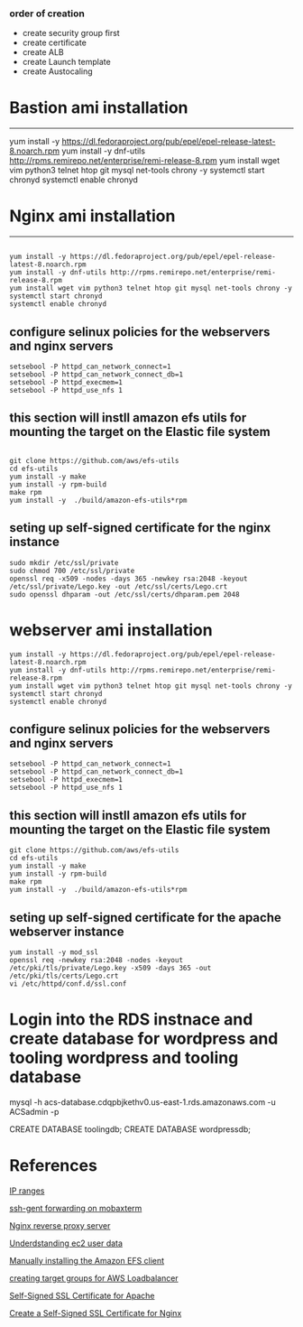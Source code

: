 ### order of creation

- create security group first
- create certificate
- create ALB
- create Launch template
- create Austocaling



# Bastion ami installation
-------------------------------------
yum install -y https://dl.fedoraproject.org/pub/epel/epel-release-latest-8.noarch.rpm
yum install -y dnf-utils http://rpms.remirepo.net/enterprise/remi-release-8.rpm
yum install wget vim python3 telnet htop git mysql net-tools chrony -y
systemctl start chronyd
systemctl enable chronyd

# Nginx ami installation 
-----------------------------------------
```

yum install -y https://dl.fedoraproject.org/pub/epel/epel-release-latest-8.noarch.rpm
yum install -y dnf-utils http://rpms.remirepo.net/enterprise/remi-release-8.rpm
yum install wget vim python3 telnet htop git mysql net-tools chrony -y
systemctl start chronyd
systemctl enable chronyd
```

## configure selinux policies for the webservers and nginx servers
```
setsebool -P httpd_can_network_connect=1
setsebool -P httpd_can_network_connect_db=1
setsebool -P httpd_execmem=1
setsebool -P httpd_use_nfs 1
```
## this section will instll amazon efs utils for mounting the target on the Elastic file system
```

git clone https://github.com/aws/efs-utils
cd efs-utils
yum install -y make
yum install -y rpm-build
make rpm 
yum install -y  ./build/amazon-efs-utils*rpm
```

## seting up self-signed certificate for the nginx instance
```
sudo mkdir /etc/ssl/private
sudo chmod 700 /etc/ssl/private
openssl req -x509 -nodes -days 365 -newkey rsa:2048 -keyout /etc/ssl/private/Lego.key -out /etc/ssl/certs/Lego.crt
sudo openssl dhparam -out /etc/ssl/certs/dhparam.pem 2048
```

# webserver ami installation 
```
yum install -y https://dl.fedoraproject.org/pub/epel/epel-release-latest-8.noarch.rpm
yum install -y dnf-utils http://rpms.remirepo.net/enterprise/remi-release-8.rpm
yum install wget vim python3 telnet htop git mysql net-tools chrony -y
systemctl start chronyd
systemctl enable chronyd
```
## configure selinux policies for the webservers and nginx servers
```
setsebool -P httpd_can_network_connect=1
setsebool -P httpd_can_network_connect_db=1
setsebool -P httpd_execmem=1
setsebool -P httpd_use_nfs 1
```
## this section will instll amazon efs utils for mounting the target on the Elastic file system
```
git clone https://github.com/aws/efs-utils
cd efs-utils
yum install -y make
yum install -y rpm-build
make rpm 
yum install -y  ./build/amazon-efs-utils*rpm
```

## seting up self-signed certificate for the apache  webserver instance
```
yum install -y mod_ssl
openssl req -newkey rsa:2048 -nodes -keyout /etc/pki/tls/private/Lego.key -x509 -days 365 -out /etc/pki/tls/certs/Lego.crt
vi /etc/httpd/conf.d/ssl.conf
```




# Login into the RDS instnace  and create  database for wordpress and tooling wordpress and tooling database
mysql -h acs-database.cdqpbjkethv0.us-east-1.rds.amazonaws.com -u ACSadmin -p 

CREATE DATABASE toolingdb;
CREATE DATABASE wordpressdb;


# References
[IP ranges](https://ipinfo.io/ips)

[ssh-gent forwarding on mobaxterm](http://docs.gcc.rug.nl/hyperchicken/ssh-agent-forwarding-mobaxterm/)

[Nginx reverse proxy server](https://www.nginx.com/resources/glossary/reverse-proxy-server/)

[Underdstanding ec2 user data](https://docs.aws.amazon.com/AWSEC2/latest/UserGuide/user-data.html)

[Manually installing the Amazon EFS client](https://docs.aws.amazon.com/efs/latest/ug/installing-amazon-efs-utils.html#installing-other-distro)

[creating target groups for AWS Loadbalancer](https://docs.aws.amazon.com/elasticloadbalancing/latest/application/load-balancer-target-groups.html)

[Self-Signed SSL Certificate for Apache](https://www.digitalocean.com/community/tutorials/how-to-create-a-self-signed-ssl-certificate-for-apache-on-centos-8)

[Create a Self-Signed SSL Certificate for Nginx](https://www.digitalocean.com/community/tutorials/how-to-create-a-self-signed-ssl-certificate-for-nginx-on-centos-7)
